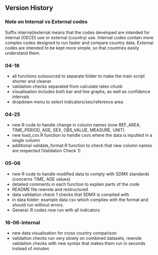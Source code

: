 ## Version History

### Note on Internal vs External codes
Suffix internal/external means that the codes developed are intended for internal (OECD) use or external (country) use.
Internal codes contain more complex codes designed to run faster and compare country data. 
External codes are intended to be kept more simple, so that countries easily understand them.

### 04-18
- all functions outsourced to separate folder to make the main script shorter and cleaner
- validation checks separated from calculate rates chunk
- visualisation includes both bar and line graphs, as well as confidence intervals
- dropdown menu to select indicators/sex/reference area

### 04-25
- new R code to handle change in column names (now REF_AREA, TIME_PERIOD, AGE, SEX, OBS_VALUE, MEASURE, UNIT)
- new load_csv.R function to handle csvs where the data is inputted in a single column
- additional validate_format.R function to check that new column names are respected (Validation Check 1)


### 05-06
- new R code to handle modified data to comply with SDMX standards (concerns TIME, AGE values)
- detailed comments in each function to explain parts of the code
- README file rewrote and restructured
- data validation check 1 checks that SDMX is complied with
- in data folder: example data csv which complies with the format and should run without errors.
- General: R codes now run with all indicators

### 16-06-internal
- new data visualisation for cross country comparison
- validation checks run very slowly on combined datasets, rewrote validation checks with new syntax that makes them run in seconds instead of minutes

